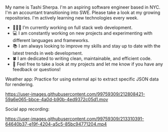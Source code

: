 My name is Tashi Sherpa. I'm an aspiring software engineer based in NYC. I'm an accountant transitioning into SWE. Please take a look at my growing repositories. I'm actively learning new technologies every week.

- 👩🏻‍💻 I’m currently working on full stack web development.
- 💻 I am constantly working on new projects and experimenting with different languages and frameworks.
- 📚 I am always looking to improve my skills and stay up to date with the latest trends in web development.
- 🍀 I am dedicated to writing clean, maintainable, and efficient code.
- 👯‍ Feel free to take a look at my projects and let me know if you have any feedback or questions!

Weather app:
Practice for using external api to extract specific JSON data for rendering.

https://user-images.githubusercontent.com/99759309/212808421-59a6e065-bbce-4a0d-b90b-4ed9372c05d1.mov


<!--
**TashiS7/TashiS7** is a ✨ _special_ ✨ repository because its `README.md` (this file) appears on your GitHub profile.





-->
Social app recording:


https://user-images.githubusercontent.com/99759309/213310391-64640b37-e19f-4204-a5c5-85bc94771204.mp4

